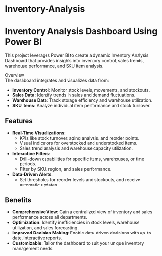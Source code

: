 # Inventory-Analysis

# Inventory Analysis Dashboard Using Power BI  

This project leverages Power BI to create a dynamic Inventory Analysis Dashboard that provides insights into inventory control, sales trends, warehouse performance, and SKU item analysis.

Overview  
The dashboard integrates and visualizes data from:  
- **Inventory Control**: Monitor stock levels, movements, and stockouts.  
- **Sales Data**: Identify trends in sales and demand fluctuations.  
- **Warehouse Data**: Track storage efficiency and warehouse utilization.  
- **SKU Items**: Analyze individual item performance and stock turnover.

## Features  
- **Real-Time Visualizations**:  
  - KPIs like stock turnover, aging analysis, and reorder points.  
  - Visual indicators for overstocked and understocked items.  
  - Sales trend analysis and warehouse capacity utilization.
- **Interactive Filters**:  
  - Drill-down capabilities for specific items, warehouses, or time periods.  
  - Filter by SKU, region, and sales performance.  
- **Data-Driven Alerts**:  
  - Set thresholds for reorder levels and stockouts, and receive automatic updates.  

## Benefits  
- **Comprehensive View**: Gain a centralized view of inventory and sales performance across all departments.  
- **Optimization**: Identify inefficiencies in stock levels, warehouse utilization, and sales forecasting.  
- **Improved Decision Making**: Enable data-driven decisions with up-to-date, interactive reports.  
- **Customizable**: Tailor the dashboard to suit your unique inventory management needs.


